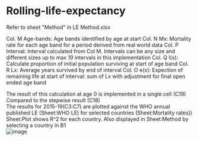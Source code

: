 # Rolling-life-expectancy

Refer to sheet "Method" in LE Method.xlsx			
			
Col. M 	Age-bands:		Age bands identified by age at start
Col. N	Mx:		Mortality rate for each age band for a period derived from real world data
Col. P	Interval:		Interval calculated from Col M. Intervals can be any size and different sizes up to max 19 intervals in this implementation
Col. Q	l(x):		Calculate proportion of initial population surviving at start of age band
Col. R	Lx:		Average years survived by end of interval
Col. O	e(x):		Expection of remaining life at start of interval: sum of Lx with adjustment for final open ended age band
			
The result of this calculation at age 0 is implemented in a single cell (C19)			
Compared to the stepwise result (C18)	
The results for 2015-19(C3:C7) are plotted against the WHO annual published LE (Sheet:WHO LE) for selected countries (Sheet:Mortality rates)) 			
Sheet:Plot shows R^2 for each country. Also displayed in Sheet:Method by selecting a country in B1			
![image](https://user-images.githubusercontent.com/78965626/212246463-918f218d-15fa-4534-8287-59ba5e39177d.png)
